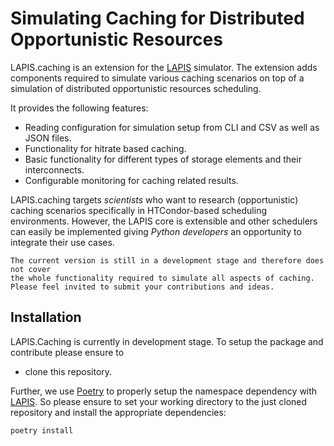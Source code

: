 # Simulating Caching for Distributed Opportunistic Resources

LAPIS.caching is an extension for the [LAPIS](https://github.com/MatterMiners/lapis)
simulator.
The extension adds components required to simulate various caching scenarios
on top of a simulation of distributed opportunistic resources scheduling.

It provides the following features:

* Reading configuration for simulation setup from CLI and CSV as well as JSON files.
* Functionality for hitrate based caching.
* Basic functionality for different types of storage elements and their interconnects.
* Configurable monitoring for caching related results.

LAPIS.caching targets *scientists* who want to research (opportunistic) caching
scenarios specifically in HTCondor-based scheduling environments.
However, the LAPIS core is extensible and other schedulers can easily be implemented
giving *Python developers* an opportunity to integrate their use cases.

    The current version is still in a development stage and therefore does not cover
    the whole functionality required to simulate all aspects of caching.
    Please feel invited to submit your contributions and ideas.

## Installation

LAPIS.Caching is currently in development stage.
To setup the package and contribute please ensure to

* clone this repository.

Further, we use [Poetry](https://python-poetry.org) to properly
setup the namespace dependency with
[LAPIS](https://github.com/MatterMiners/lapis).
So please ensure to set your working directory to the just
cloned repository and install the appropriate dependencies:

```bash
poetry install
```

